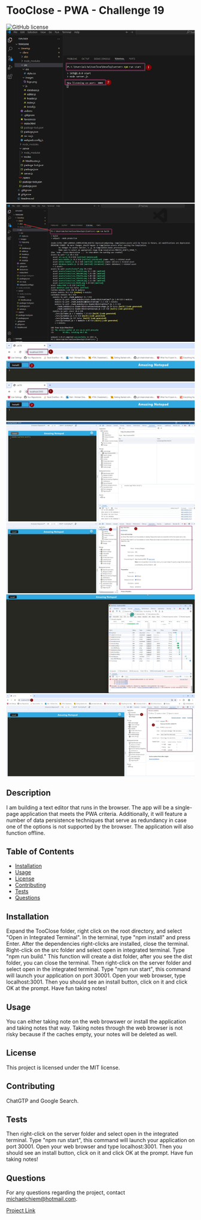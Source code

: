 
# TooClose - PWA - Challenge 19

![GitHub license](https://img.shields.io/badge/license-MIT-blue.svg)
![Project Image](./Test_Images/1-%20npm%20run%20start.jpg)
![Project Image](./Test_Images/2%20-%20npm%20run%20build.jpg)
![Project Image](./Test_Images/3%20-%20localhost%203001.jpg)
![Project Image](./Test_Images/3%20-%20localhost%203001.jpg)
![Project Image](./Test_Images/4%20-%20Console%20log.jpg)
![Project Image](./Test_Images/5-%20manifest.jpg)
![Project Image](./Test_Images/6%20-%20Network.jpg)
![Project Image](./Test_Images/7%20-%20service%20workers.jpg)

## Description
I am building a text editor that runs in the browser. The app will be a single-page application that meets the PWA criteria. Additionally, it will feature a number of data persistence techniques that serve as redundancy in case one of the options is not supported by the browser. The application will also function offline.

## Table of Contents
- [Installation](#installation)
- [Usage](#usage)
- [License](#license)
- [Contributing](#contributing)
- [Tests](#tests)
- [Questions](#questions)

## Installation
Expand the TooClose folder, right click on the root directory, and select "Open in Integrated Terminal". In the terminal, type "npm install" and press Enter. After the dependencies right-clicks are installed, close the terminal. Right-click on the src folder and select open in integrated terminal. Type "npm run build." This function will create a dist folder, after you see the dist folder, you can close the terminal. Then right-click on the server folder and select open in the integrated terminal. Type "npm run start", this command will launch your application on port 30001. Open your web browser, type localhost:3001. Then you should see an install button, click on it and click OK at the prompt. Have fun taking notes!

## Usage
You can either taking note on the web browswer or install the application and taking notes that way. Taking notes through the web browser is not risky because if the caches empty, your notes will be deleted  as well.

## License
This project is licensed under the MIT license.

## Contributing
ChatGTP and Google Search.

## Tests
Then right-click on the server folder and select open in the integrated terminal. Type "npm run start", this command will launch your application on port 30001. Open your web browser and type localhost:3001. Then you should see an install button, click on it and click OK at the prompt. Have fun taking notes!

## Questions
For any questions regarding the project, contact michaelchiem@hotmail.com.

[Project Link](https://github.com/Michael-Chiem/TooClose)
